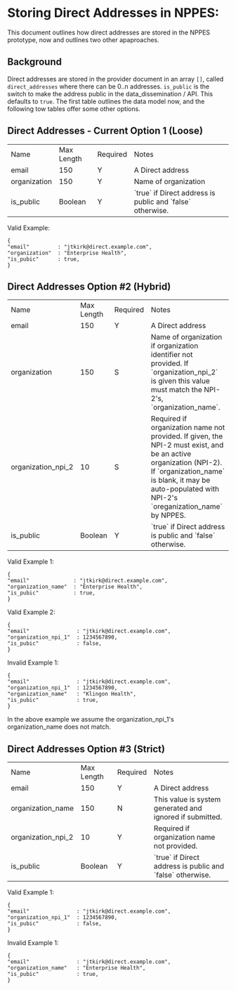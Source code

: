 Storing Direct Addresses in NPPES:
=================================


This document outlines how direct addresses are stored in the NPPES
prototype, now and outlines two other apaproaches.


Background
----------

Direct addresses are stored in the provider document in an array `[]`,
called `direct_addresses` where there can be 0..n addresses.  `is_public` 
is the switch to make the address public in the data_dissemination / API.
This defaults to `true`. The first table outlines the data model now, and the following tow tables offer some other options.



Direct Addresses - Current Option 1 (Loose)
-------------------------------------------

<table>
<tr>
  <td>Name</td>
  <td>Max Length</td>
  <td>Required</td>
  <td>Notes</td>
</tr>

<tr>
  <td>email</td>
  <td>150</td>
  <td>Y</td>
  <td>A Direct address</td>
</tr>

<tr>
  <td>organization</td>
  <td>150</td>
  <td>Y</td>
  <td>Name of organization</td>
</tr>

<tr>
  <td>is_public</td>
  <td>Boolean</td>
  <td>Y</td>
  <td>`true` if Direct address is public and `false` otherwise.</td>
</tr>

</table>

Valid Example:

    {
    "email"         : "jtkirk@direct.example.com",
    "organization"  : "Enterprise Health",
    "is_pubic"      : true,
    }




Direct Addresses Option #2 (Hybrid)
-------------------------------------

<table>
<tr>
  <td>Name</td>
  <td>Max Length</td>
  <td>Required</td>
  <td>Notes</td>
</tr>

<tr>
  <td>email</td>
  <td>150</td>
  <td>Y</td>
  <td>A Direct address</td>
</tr>

<tr>
  <td>organization</td>
  <td>150</td>
  <td>S</td>
  <td>Name of organization if organization identifier not provided.
  If `organization_npi_2` is given this value must match the NPI-2's,
  `organization_name`.
  </td>
</tr>

<tr>
  <td>organization_npi_2</td>
  <td>10</td>
  <td>S</td>
  <td>Required if organization name not provided.  If given, the NPI-2 must exist, and be an active organization (NPI-2). If `organization_name` is blank, it may be auto-populated with NPI-2's `oreganization_name` by NPPES.</td>
</tr>

<tr>
  <td>is_public</td>
  <td>Boolean</td>
  <td>Y</td>
  <td>`true` if Direct address is public and `false` otherwise.</td>
</tr>

</table>


Valid Example 1:


    {
    "email"              : "jtkirk@direct.example.com",
    "organization_name"  : "Enterprise Health",
    "is_pubic"           : true,
    }


Valid Example 2:


    {
    "email"               : "jtkirk@direct.example.com",
    "organization_npi_1"  : 1234567890,
    "is_pubic"            : false,
    }

Invalid Example 1:


    {
    "email"               : "jtkirk@direct.example.com",
    "organization_npi_1"  : 1234567890,
    "organization_name"   : "Klingon Health",
    "is_pubic"            : true,
    }

In the above example we assume the organization_npi_1's organization_name
does not match.



Direct Addresses Option #3 (Strict)
-----------------------------------

<table>
<tr>
  <td>Name</td>
  <td>Max Length</td>
  <td>Required</td>
  <td>Notes</td>
</tr>

<tr>
  <td>email</td>
  <td>150</td>
  <td>Y</td>
  <td>A Direct address</td>
</tr>

<tr>
  <td>organization_name</td>
  <td>150</td>
  <td>N</td>
  <td>This value is system generated and ignored if submitted.
  </td>
</tr>

<tr>
  <td>organization_npi_2</td>
  <td>10</td>
  <td>Y</td>
  <td>Required if organization name not provided.</td>
</tr>

<tr>
  <td>is_public</td>
  <td>Boolean</td>
  <td>Y</td>
  <td>`true` if Direct address is public and `false` otherwise.</td>
</tr>

</table>


Valid Example 1:


    {
    "email"               : "jtkirk@direct.example.com",
    "organization_npi_1"  : 1234567890,
    "is_pubic"            : false,
    }

Invalid Example 1:


    {
    "email"               : "jtkirk@direct.example.com",
    "organization_name"   : "Enterprise Health",
    "is_pubic"            : true,
    }


